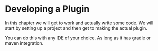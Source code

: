 # Developing a Plugin
In this chapter we will get to work and actually write some code. We will
start by setting up a project and then get to making the actual plugin. 

You can do this with any IDE of your choice. As long as it has gradle
or maven integration.
